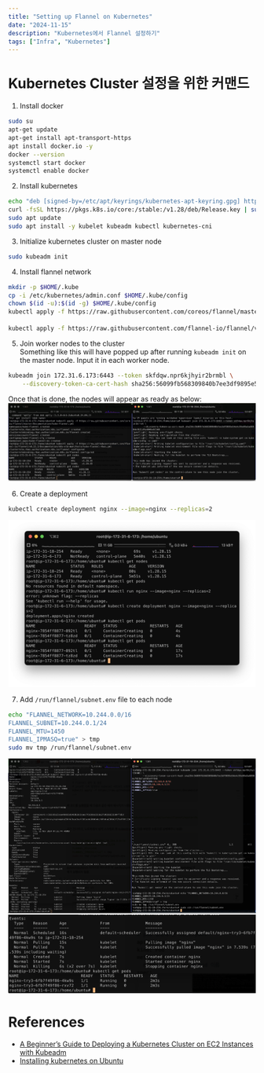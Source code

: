 ```yaml
---
title: "Setting up Flannel on Kubernetes"
date: "2024-11-15"
description: "Kubernetes에서 Flannel 설정하기"
tags: ["Infra", "Kubernetes"]
---
```


# Kubernetes Cluster 설정을 위한 커맨드

1. Install docker

```bash
sudo su
apt-get update
apt-get install apt-transport-https
apt install docker.io -y
docker --version
systemctl start docker
systemctl enable docker
```

2. Install kubernetes

```bash
echo "deb [signed-by=/etc/apt/keyrings/kubernetes-apt-keyring.gpg] https://pkgs.k8s.io/core:/stable:/v1.28/deb/ /" | sudo tee /etc/apt/sources.list.d/kubernetes.list
curl -fsSL https://pkgs.k8s.io/core:/stable:/v1.28/deb/Release.key | sudo gpg --dearmor -o /etc/apt/keyrings/kubernetes-apt-keyring.gpg
sudo apt update
sudo apt install -y kubelet kubeadm kubectl kubernetes-cni
```

3. Initialize kubernetes cluster on master node

```bash
sudo kubeadm init 
```

4. Install flannel network

```bash
mkdir -p $HOME/.kube
cp -i /etc/kubernetes/admin.conf $HOME/.kube/config
chown $(id -u):$(id -g) $HOME/.kube/config
kubectl apply -f https://raw.githubusercontent.com/coreos/flannel/master/Documentation/kube-flannel.yml

kubectl apply -f https://raw.githubusercontent.com/flannel-io/flannel/v0.22.2/Documentation/k8s-old-manifests/kube-flannel-rbac.yml 
```

5. Join worker nodes to the cluster  
Something like this will have popped up after running `kubeadm init` on the master node. Input it in each worker node.

```bash
kubeadm join 172.31.6.173:6443 --token skfdqw.npr6kjhyir2brmbl \
	--discovery-token-ca-cert-hash sha256:56099fb568309840b7ee3df9895e54e4c95e89a5a88984e7821dfa4905e97348
```

Once that is done, the nodes will appear as ready as below:  
![3](../../../images/infra/kube/docs/flannel/readynodes.png)


6. Create a deployment

```bash
kubectl create deployment nginx --image=nginx --replicas=2
```

![4](../../../images/infra/kube/docs/flannel/createdeployment.png)

7. Add `/run/flannel/subnet.env` file to each node

```bash
echo "FLANNEL_NETWORK=10.244.0.0/16
FLANNEL_SUBNET=10.244.0.1/24
FLANNEL_MTU=1450
FLANNEL_IPMASQ=true" > tmp
sudo mv tmp /run/flannel/subnet.env
```

![flannelwork](../../../images/infra/kube/docs/flannel/flannelworking.png)
![flannelwork](../../../images/infra/kube/docs/flannel/flannelworking2.png)




# References
- [A Beginner’s Guide to Deploying a Kubernetes Cluster on EC2 Instances with Kubeadm](https://cloudzenia.com/blog/a-beginners-guide-to-deploying-a-kubernetes-cluster-on-ec2-instances-with-kubeadm/)
- [Installing kubernetes on Ubuntu](https://github.com/kubernetes/kubernetes/issues/123673)
